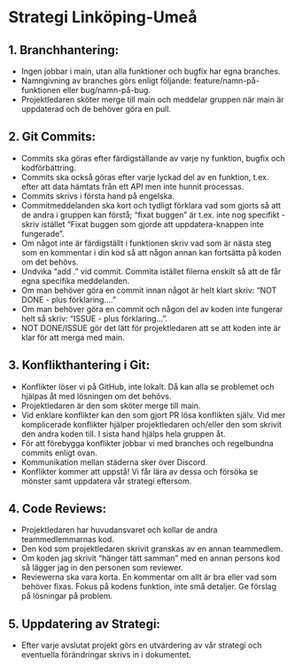 # Strategi Linköping-Umeå

## 1. Branchhantering:
- Ingen jobbar i main, utan alla funktioner och bugfix har egna branches.
- Namngivning av branches görs enligt följande: feature/namn-på-funktionen eller bug/namn-på-bug.
- Projektledaren sköter merge till main och meddelar gruppen när main är uppdaterad och de behöver göra en pull. 
## 2. Git Commits:
- Commits ska göras efter färdigställande av varje ny funktion, bugfix och kodförbättring.
- Commits ska också göras efter varje lyckad del av en funktion, t.ex. efter att data hämtats från ett API men inte hunnit processas. 
- Commits skrivs i första hand på engelska. 
- Commitmeddelanden ska kort och tydligt förklara vad som gjorts så att de andra i gruppen kan förstå; “fixat buggen” är t.ex. inte nog specifikt - skriv istället “Fixat buggen som gjorde att uppdatera-knappen inte fungerade”. 
- Om något inte är färdigställt i funktionen skriv vad som är nästa steg som en  kommentar i din kod så att någon annan kan fortsätta på koden om det behövs. 
- Undvika “add .” vid commit. Commita istället filerna enskilt så att de får egna specifika meddelanden.
- Om man behöver göra en commit innan något är helt klart skriv: “NOT DONE - plus förklaring….” 
- Om man behöver göra en commit och någon del av koden inte fungerar helt så skriv: “ISSUE - plus förklaring…”. 
- NOT DONE/ISSUE gör det lätt för projektledaren att se att koden inte är klar för att merga med main. 
## 3. Konflikthantering i Git:
- Konflikter löser vi på GitHub, inte lokalt. Då kan alla se problemet och hjälpas åt med lösningen om det behövs.
- Projektledaren är den som sköter merge till main. 
- Vid enklare konflikter kan den som gjort PR lösa konflikten själv. Vid mer komplicerade konflikter hjälper projektledaren och/eller den som skrivit den andra koden till. I sista hand hjälps hela gruppen åt.
- För att förebygga konflikter jobbar vi med branches och regelbundna commits enligt ovan. 
- Kommunikation mellan städerna sker över Discord. 
- Konflikter kommer att uppstå! Vi får lära av dessa och försöka se mönster  samt uppdatera vår strategi eftersom. 
## 4. Code Reviews:
- Projektledaren har huvudansvaret och kollar de andra teammedlemmarnas kod. 
- Den kod som projektledaren skrivit granskas av en annan teammedlem.
- Om koden jag skrivit “hänger tätt samman” med en annan persons kod så lägger jag in den personen som reviewer.
- Reviewerna ska vara korta. En kommentar om allt är bra eller vad som behöver fixas. Fokus på kodens funktion, inte små detaljer. Ge förslag på lösningar på problem.  
## 5. Uppdatering av Strategi:
- Efter varje avslutat projekt görs en utvärdering av vår strategi och eventuella förändringar skrivs in i dokumentet.
  
